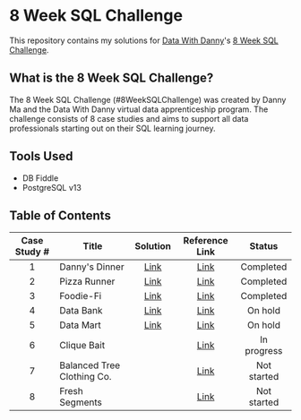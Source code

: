 # 8 Week SQL Challenge
This repository contains my solutions for [Data With Danny](https://www.datawithdanny.com/)'s [8 Week SQL Challenge](https://8weeksqlchallenge.com/).

## What is the 8 Week SQL Challenge?
The 8 Week SQL Challenge (#8WeekSQLChallenge) was created by Danny Ma and the Data With Danny virtual data apprenticeship program. The challenge consists of 8 case studies and aims to support all data professionals starting out on their SQL learning journey. 

## Tools Used
- DB Fiddle
- PostgreSQL v13

## Table of Contents
Case Study # | Title | Solution | Reference Link | Status 
:----------: | ----- | :------: | :------------: | :----:
1 | Danny's Dinner | [Link](https://github.com/daphnevee/8-Week-SQL-Challenge/blob/main/Case%20Study%20%231%20-%20Danny's%20Diner/README.md) | [Link](https://8weeksqlchallenge.com/case-study-1/) | Completed
2 | Pizza Runner | [Link](https://github.com/daphnevee/8-Week-SQL-Challenge/blob/main/Case%20Study%20%232%20-%20Pizza%20Runner/README.md) | [Link](https://8weeksqlchallenge.com/case-study-2/) | Completed
3 | Foodie-Fi | [Link](https://github.com/daphnevee/8-Week-SQL-Challenge/blob/main/Case%20Study%20%233%20-%20Foodie-Fi/README.md) | [Link](https://8weeksqlchallenge.com/case-study-3/) | Completed
4 | Data Bank | [Link](https://github.com/daphnevee/8-Week-SQL-Challenge/blob/main/Case%20Study%20%234%20-%20Data%20Bank/README.md) | [Link](https://8weeksqlchallenge.com/case-study-4/) | On hold
5 | Data Mart | [Link](https://github.com/daphnevee/8-Week-SQL-Challenge/blob/main/Case%20Study%20%235%20-%20Data%20Mart/README.md) | [Link](https://8weeksqlchallenge.com/case-study-5/) | On hold
6 | Clique Bait | | [Link](https://8weeksqlchallenge.com/case-study-6/) | In progress
7 | Balanced Tree Clothing Co. | | [Link](https://8weeksqlchallenge.com/case-study-7/) | Not started
8 | Fresh Segments | | [Link](https://8weeksqlchallenge.com/case-study-8/) | Not started
